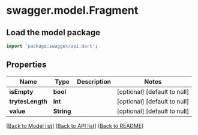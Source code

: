 # swagger.model.Fragment

## Load the model package
```dart
import 'package:swagger/api.dart';
```

## Properties
Name | Type | Description | Notes
------------ | ------------- | ------------- | -------------
**isEmpty** | **bool** |  | [optional] [default to null]
**trytesLength** | **int** |  | [optional] [default to null]
**value** | **String** |  | [optional] [default to null]

[[Back to Model list]](../README.md#documentation-for-models) [[Back to API list]](../README.md#documentation-for-api-endpoints) [[Back to README]](../README.md)


